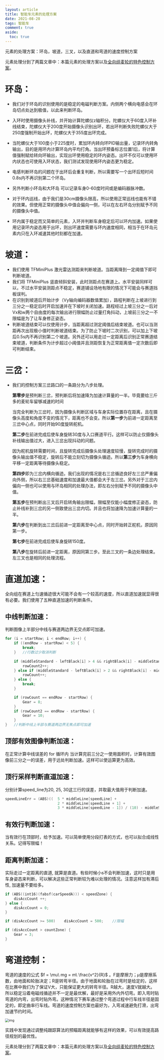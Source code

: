 ```yaml
---
layout: article
title: 智能车元素的处理方案
date: 2021-08-28
tags: 智能车
comment: true
aside:
  toc: true
---
```


元素的处理方案：环岛，坡道，三叉，以及直道和弯道的速度控制方案

<!--more-->

元素处理分到了两篇文章中：本篇元素的处理方案以及[全向组麦轮的特色控制方案](https://ittuann.github.io/2021/08/28/CarSpControl.html)。

# 环岛：

* 我们对于环岛的识别使用的是稳定的电磁判断方案。内侧两个横向电感会在环岛切点处达到极值，以此来判断环岛。

* 入环时使用摄像头补线，并开始计算陀螺仪z轴积分。陀螺仪大于60度入环补线结束，陀螺仪大于200度开始摄像头识别出环，若出环判断失败陀螺仪大于250度强制开始出环，陀螺仪大于355度出环完成。

* 当陀螺仪大于100度小于225度时，累加环内转向环PID输出量，记录环内转角输出，目的是用环内计算环岛内平均打角。当出环预备标志位置1后，将计算值强制赋给转向环输出，实现出环使用稳定的环内姿态。出环不仅可以使用环内状态也可使用入环状态，我们测试发现使用环内姿态更为稳定。

* 电感判断环岛的问题在于出环后会重复判断，所以需要写一个出环后短时间0.8s内不再识别第二个环岛。

* 另外判断小环岛和大环岛 可以记录车身0-60度时间或是编码器脉冲数。
* 对于环内巡线，由于我们是30cm摄像头限高，所以使用正常巡线也能有不错的效果。但使用正常的摄像头中值会偏向一侧，可以在左右环岛分别赋予不同的摄像头中值。

* 环内属于稳定而又简单的元素，入环并判断车身稳定后可以环内加速。如果使用记录环内姿态用于出环，则出环速度需要与环内速度相同，相当于在环岛元素内只在入环减速其他时刻都在加速。

# 坡道：

* 我们使用 TFMiniPlus 激光雷达测距来判断坡道。当距离降到一定阈值下即可判断坡道。
* 我们将 TFMiniPlus 竖直倾斜安装，此时测距点在赛道上。水平安装同样可以，不过水平安装测距点不稳定，赛道铺设场地有限的情况下可能会与赛道挡板误判。
* 在识别到坡道后开始计步（Vy轴向编码器数值累加），路程判断在上坡进行到三分之一稳定后时开启加速并在下坡时关闭加速。路程经过上坡三分之一后对Vx和w两个自由度的每次输出进行限幅防止过量打角抖动，上坡前三分之一不限幅是为了让车身修正姿态。
* 判断坡道结束可以仅使用计步，当距离超过测定阈值后结束坡道。也可以当测距再次出现极小值时判断坡道结束。为了防止下坡时二次识别，可以加上下坡后0.5s内不再识别第二个坡道。另外还可以用走过一定距离后识别正常赛道结束坡道，判断条件为计步超过小阈值并且测距恢复为正常距离值一定次数后即可判断结束。

# 三岔：

* 我们的控制方案三岔路口的一条路分为八步处理。

  **第零步**是预判断三岔，预判断后将加速降为加速计算量的一半。毕竟要给三斤多的麦轮车留够减速的时间

  当完全判断为三岔时，因为摄像头判断区域与车身实际位置存在距离，且在摄像头高度和角度不变的情况下，距离也不会变。所以**第一步**为前进一定距离至三岔中心点，同时开始90度旋转舵机。

  **第二步**在前进完成后使车身旋转30度与入口赛道平行。这样可以防止仅摄像头补线输出值过大，进入三岔出现抖动的问题。

  因为舵机旋转需要时间，且旋转完成后摄像头处理速度较慢，旋转完成时的摄像头输出值不稳定，旋转后不能立刻切为摄像头循迹。所以**第三步**为车身横向平移一定距离等待摄像头稳定。

  **第四步**即为三岔内横向循迹。我们出现的情况是右三岔循迹良好左三岔严重偏向外侧，所以右三岔基础速度和加速最大值都会大于左三岔。另外对于三岔内偏向一侧也可以使用与环岛相同的处理办法，即左右分别赋予不同的摄像头中值。

  **第五步**在预判断出三叉后开启转角输出限幅，限幅至仅能小幅度修正姿态，防止补线补到三岔的另一侧致使出三岔内切。并且也将加速降为加速计算量的一半。

  **第六步**在判断到出三岔后前进一定距离至中心点，同时开始转正舵机，原因同第一步。

  **第七步**在前进完成后使车身旋转150度。
  
  **第八步**在旋转后前进一定距离，原因同第三步。至此三叉的一条边处理结束。左三叉也是相同的处理流程。

# 直道加速：

​    全向组在赛道上匀速循迹很大可能不会有一个较高的速度，所以直道加速就显得很有必要。我们使用了五种直道加速的判断条件。

## 中线判断加速：

判断图像上半部分中线与赛道两边界无交点即可加速。

```c
for (i = startRow; i < endRow; i++) {
    if ((endRow - startRow) < 5) {
        break;
    }   //行数过少取消判断
    
    if (middleStandard - leftBlack[i] > 4 && rightBlack[i] - middleStandard > 4) {
        rowCount2++;
    } else if (middleStandard - leftBlack[i] > 2 && rightBlack[i] - middleStandard > 2) {
        rowCount++;
    } else {
        break;
    }

    if (rowCount == endRow - startRow) {
        Gear = 8;
    }
    if (rowCount2 == endRow - startRow) {
        Gear = 10;
    }
}   //判断中线上半部与赛道两边界无焦点即可加速
```

## 顶部有效图像判断加速：

在正常计算中线误差的 for 循环内 当计算完前三分之一使用面积时，计算有效图像前三分之一的误差，用于远处判断加速。这样可以使运算更为高效。

## 顶行采样判断直道加速：

分别计算speed_line为20, 25, 30这三行的误差，并取最大值用于判断加速。

```c
speedLineErr = (ABS)((  5 * middleLine[speedLine] +
                        2 * middleLine[speedLine + 1] +
                        3 * middleLine[speedLine - 1]) / (10) - middleStandard);
```

## 有效行判断加速：

当有效行在顶部时，给予加速。可以简单使用分段打表的方式，也可以拟合成线性关系。记得写限幅！

## 距离判断加速：

实际走过一定距离的直道, 就算是直道。有些时候小s不会判断加速，这时只是用车身姿态来判断，可以解决这些正常判断较为难以处理的情况。注意这样加有滞后性, 加速量不要给多。

```c
if (ABS((int16)(fabsf(carSpeedA))) < speedZone) {
    disAccCount ++;
} else {
    disAccCount = 0;
}

if (disAccCount >= 500)    disAccCount = 500;    //限幅

if (disAccCount > countZone) {
    Gear = 3;
}
```

# 弯道控制：

弯道的速度的公式 $f = \mu\ mg = m\ \frac{v^2}{R}$ 。F是摩擦力；$\mu$是摩擦系数，由地面和轮胎决定；R是转弯半径。由于地面和轮胎在过弯时是给定的，这样在比赛中我们为了保证V大，只能保证更大的转弯半径。R越大，速度V就越大。所以稳定沿着电磁线循迹并不一定是最优解，最好是采用外内外切弯。即入弯时贴弯道的内弯，出弯时贴外弯。这种情况下赛车通过整个弯道过程中行车线半径是固定的，即定曲率行车线。弯道的速度控制方案也最好为，入弯减速避免打滑，出弯加速节约时间。

<img src="https://raw.githubusercontent.com/ittuann/ittuann.github.io/main/_posts/_img/2021-08-28-CarElement1.png" alt="img" style="zoom: 75%;" />

实践中发现通过调整纯跟踪算法的预瞄距离就能够有这样的效果，可以有效提高路径规划的最优性。



元素处理分到了两篇文章中：本篇元素的处理方案以及[全向组麦轮的特色控制方案](https://ittuann.github.io/2021/08/28/CarSpControl.html)。
